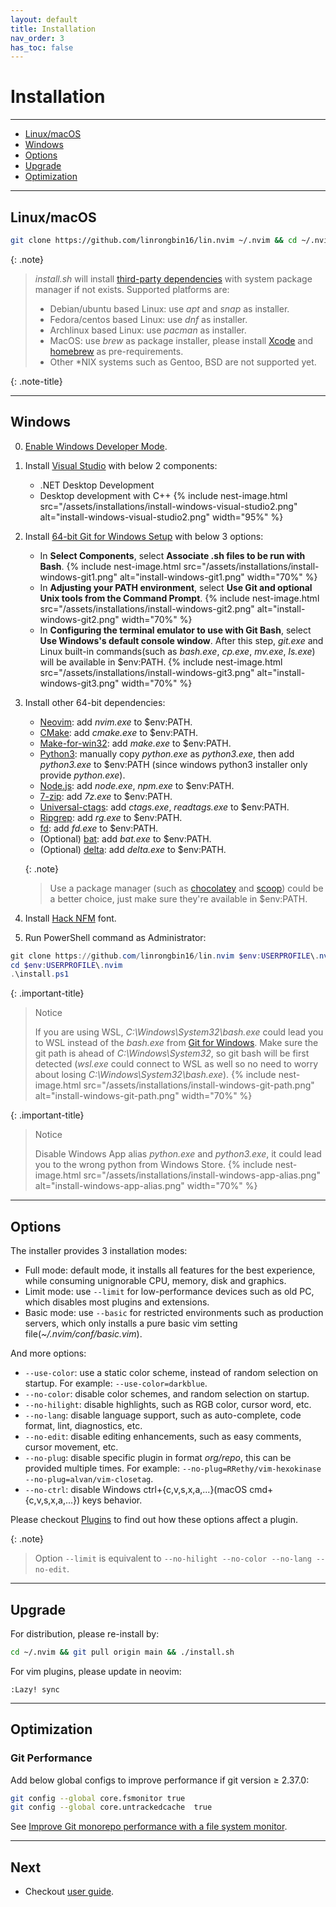 ```yaml
---
layout: default
title: Installation
nav_order: 3
has_toc: false
---
```


# Installation

---

- [Linux/macOS](#linuxmacos)
- [Windows](#windows)
- [Options](#options)
- [Upgrade](#upgrade)
- [Optimization](#optimization)

---

## Linux/macOS

```bash
git clone https://github.com/linrongbin16/lin.nvim ~/.nvim && cd ~/.nvim && ./install.sh
```

{: .note}

> _install.sh_ will install [third-party dependencies](/lin.nvim.dev/appendix/#dependencies) with system package manager if not exists. Supported platforms are:
>
> - Debian/ubuntu based Linux: use _apt_ and _snap_ as installer.
> - Fedora/centos based Linux: use _dnf_ as installer.
> - Archlinux based Linux: use _pacman_ as installer.
> - MacOS: use _brew_ as package installer, please install [Xcode](https://guide.macports.org/chunked/installing.html) and [homebrew](https://brew.sh/) as pre-requirements.
> - Other \*NIX systems such as Gentoo, BSD are not supported yet.

{: .note-title}

---

## Windows

0. [Enable Windows Developer Mode](https://learn.microsoft.com/en-us/windows/apps/get-started/enable-your-device-for-development#activate-developer-mode).

1. Install [Visual Studio](https://www.visualstudio.com/) with below 2 components:

   - .NET Desktop Development
   - Desktop development with C++
     {% include nest-image.html src="/assets/installations/install-windows-visual-studio2.png" alt="install-windows-visual-studio2.png" width="95%" %}

2. Install [64-bit Git for Windows Setup](https://git-scm.com/downloads) with below 3 options:

   - In **Select Components**, select **Associate .sh files to be run with Bash**.
     {% include nest-image.html src="/assets/installations/install-windows-git1.png" alt="install-windows-git1.png" width="70%" %}
   - In **Adjusting your PATH environment**, select **Use Git and optional Unix tools from the Command Prompt**.
     {% include nest-image.html src="/assets/installations/install-windows-git2.png" alt="install-windows-git2.png" width="70%" %}
   - In **Configuring the terminal emulator to use with Git Bash**, select **Use Windows's default console window**. After this step, _git.exe_ and Linux built-in commands(such as _bash.exe_, _cp.exe_, _mv.exe_, _ls.exe_) will be available in $env:PATH.
     {% include nest-image.html src="/assets/installations/install-windows-git3.png" alt="install-windows-git3.png" width="70%" %}

3. Install other 64-bit dependencies:

   - [Neovim](https://github.com/neovim/neovim/releases/latest): add _nvim.exe_ to $env:PATH.
   - [CMake](https://github.com/Kitware/CMake/releases/latest): add _cmake.exe_ to $env:PATH.
   - [Make-for-win32](https://sourceforge.net/projects/gnuwin32/files/make): add _make.exe_ to $env:PATH.
   - [Python3](https://www.python.org/downloads/windows/): manually copy _python.exe_ as _python3.exe_, then add _python3.exe_ to $env:PATH (since windows python3 installer only provide _python.exe_).
   - [Node.js](https://nodejs.org/en/download/): add _node.exe_, _npm.exe_ to $env:PATH.
   - [7-zip](https://www.7-zip.org/): add _7z.exe_ to $env:PATH.
   - [Universal-ctags](https://github.com/universal-ctags/ctags-win32/releases): add _ctags.exe_, _readtags.exe_ to $env:PATH.
   - [Ripgrep](https://github.com/BurntSushi/ripgrep): add _rg.exe_ to $env:PATH.
   - [fd](https://github.com/sharkdp/fd): add _fd.exe_ to $env:PATH.
   - (Optional) [bat](https://github.com/sharkdp/bat): add _bat.exe_ to $env:PATH.
   - (Optional) [delta](https://github.com/dandavison/delta): add _delta.exe_ to $env:PATH.

   {: .note}

   > Use a package manager (such as [chocolatey](https://chocolatey.org/) and [scoop](https://scoop.sh/)) could be a better choice, just make sure they're available in $env:PATH.

4. Install [Hack NFM](https://github.com/ryanoasis/nerd-fonts/releases/download/v2.2.2/Hack.zip) font.

5. Run PowerShell command as Administrator:

```powershell
git clone https://github.com/linrongbin16/lin.nvim $env:USERPROFILE\.nvim
cd $env:USERPROFILE\.nvim
.\install.ps1
```

{: .important-title}

> Notice
>
> If you are using WSL, _C:\Windows\System32\bash.exe_ could lead you to WSL instead of the _bash.exe_ from [Git for Windows](https://git-scm.com/). Make sure the git path is ahead of _C:\Windows\System32_, so git bash will be first detected (_wsl.exe_ could connect to WSL as well so no need to worry about losing _C:\Windows\System32\bash.exe_).
> {% include nest-image.html src="/assets/installations/install-windows-git-path.png" alt="install-windows-git-path.png" width="70%" %}

{: .important-title}

> Notice
>
> Disable Windows App alias _python.exe_ and _python3.exe_, it could lead you to the wrong python from Windows Store.
> {% include nest-image.html src="/assets/installations/install-windows-app-alias.png" alt="install-windows-app-alias.png" width="70%" %}

---

## Options

The installer provides 3 installation modes:

- Full mode: default mode, it installs all features for the best experience, while consuming unignorable CPU, memory, disk and graphics.
- Limit mode: use `--limit` for low-performance devices such as old PC, which disables most plugins and extensions.
- Basic mode: use `--basic` for restricted environments such as production servers, which only installs a pure basic vim setting file(_~/.nvim/conf/basic.vim_).

And more options:

- `--use-color`: use a static color scheme, instead of random selection on startup. For example: `--use-color=darkblue`.
- `--no-color`: disable color schemes, and random selection on startup.
- `--no-hilight`: disable highlights, such as RGB color, cursor word, etc.
- `--no-lang`: disable language support, such as auto-complete, code format, lint, diagnostics, etc.
- `--no-edit`: disable editing enhancements, such as easy comments, cursor movement, etc.
- `--no-plug`: disable specific plugin in format _org/repo_, this can be provided multiple times. For example: `--no-plug=RRethy/vim-hexokinase --no-plug=alvan/vim-closetag`.
- `--no-ctrl`: disable Windows ctrl+{c,v,s,x,a,...}(macOS cmd+{c,v,s,x,a,...}) keys behavior.

Please checkout [Plugins](/lin.nvim.dev/docs/appendix/#plugins) to find out how these options affect a plugin.

{: .note}

> Option `--limit` is equivalent to `--no-hilight --no-color --no-lang --no-edit`.

---

## Upgrade

For distribution, please re-install by:

```bash
cd ~/.nvim && git pull origin main && ./install.sh
```

For vim plugins, please update in neovim:

```vim
:Lazy! sync
```

---

## Optimization

### Git Performance

Add below global configs to improve performance if git version &ge; 2.37.0:

```bash
git config --global core.fsmonitor true
git config --global core.untrackedcache  true
```

See [Improve Git monorepo performance with a file system monitor](https://github.blog/2022-06-29-improve-git-monorepo-performance-with-a-file-system-monitor/).

---

## Next

- Checkout [user guide](/lin.nvim.dev/docs/user-guide).
